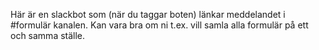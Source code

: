 Här är en slackbot som (när du taggar boten) länkar meddelandet i #formulär kanalen. Kan vara bra om ni t.ex. vill samla alla formulär på ett och samma ställe. 
